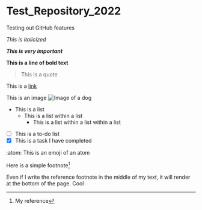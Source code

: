 # Test_Repository_2022
Testing out GitHub features

*This is italicized*

***This is very important***

**This is a line of bold text**

> This is a quote

This is a [link](www.google.ca)

This is an image ![Image of a dog](https://post.medicalnewstoday.com/wp-content/uploads/sites/3/2020/02/322868_1100-800x825.jpg)

- This is a list
  - This is a list within a list
    - This is a list within a list within a list 
    
- [ ] This is a to-do list
- [x] This is a task I have completed

:atom: This is an emoji of an atom

Here is a simple footnote[^1]

[^1]: My reference

Even if I write the reference footnote in the middle of my text, it will render at the bottom of the page. Cool

